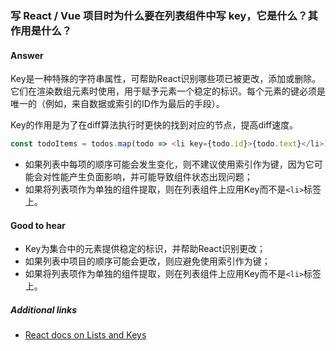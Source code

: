 ### 写 React / Vue 项目时为什么要在列表组件中写 key，它是什么？其作用是什么？

#### Answer

Key是一种特殊的字符串属性，可帮助React识别哪些项已被更改，添加或删除。它们在渲染数组元素时使用，用于赋予元素一个稳定的标识。每个元素的键必须是唯一的（例如，来自数据或索引的ID作为最后的手段）。

Key的作用是为了在diff算法执行时更快的找到对应的节点，提高diff速度。

```js
const todoItems = todos.map(todo => <li key={todo.id}>{todo.text}</li>)
```

* 如果列表中每项的顺序可能会发生变化，则不建议使用索引作为键，因为它可能会对性能产生负面影响，并可能导致组件状态出现问题；
* 如果将列表项作为单独的组件提取，则在列表组件上应用Key而不是`<li>`标签上。

#### Good to hear

* Key为集合中的元素提供稳定的标识，并帮助React识别更改；
* 如果列表中项目的顺序可能会更改，则应避免使用索引作为键；
* 如果将列表项作为单独的组件提取，则在列表组件上应用Key而不是`<li>`标签上。

##### Additional links

* [React docs on Lists and Keys](https://reactjs.org/docs/lists-and-keys.html)

<!-- tags: (react,javascript) -->

<!-- expertise: (1) -->

